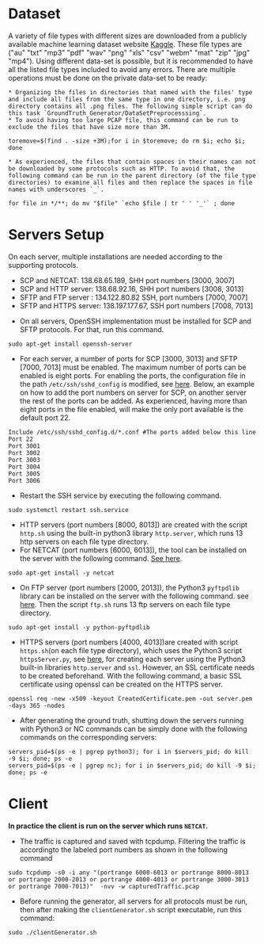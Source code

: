 # Dataset
A variety of file types with different sizes are downloaded from a publicly available machine learning dataset website [Kaggle](https://www.kaggle.com/datasets). These file types are ("au" "txt" "mp3" "pdf" "wav" "png" "xls" "csv" "webm" "mat" "zip" "jpg" "mp4"). Using different data-set is possible, but it is recommended to have all the listed file types included to avoid any errors. There are multiple operations must be done on the private data-set to be ready:

    * Organizing the files in directories that named with the files' type and include all files from the same type in one directory, i.e. png directory contains all .png files. The following simple script can do this task `GroundTruth_Generator/DataSetPreprocesssing`.
    * To avoid having too large PCAP file, this command can be run to exclude the files that have size more than 3M.
```
toremove=$(find . -size +3M);for i in $toremove; do rm $i; echo $i; done
```
    * As experienced, the files that contain spaces in their names can not be downloaded by some protocols such as HTTP. To avoid that, the following command can be run in the parent directory (of the file type directories) to examine all files and then replace the spaces in file names with underscores `_`.
```
for file in */**; do mv "$file" `echo $file | tr ' ' '_'` ; done
```
# Servers Setup
On each server, multiple installations are needed according to the supporting protocols.

- SCP and NETCAT: 138.68.65.189, SHH port numbers [3000, 3007]
- SCP and HTTP server: 138.68.92.16, SHH port numbers [3008, 3013]
- SFTP and FTP server : 134.122.80.82 SSH, port numbers [7000, 7007]
- SFTP and HTTPS server: 138.197.177.67, SSH port numbers [7008, 7013]

+ On all servers, OpenSSH implementation must be installed for SCP and SFTP protocols. For that, run this command.
```
sudo apt-get install openssh-server
```
+ For each server, a number of ports for SCP [3000, 3013] and SFTP [7000, 7013] must be enabled. The maximum number of ports can be enabled is eight ports. For enabling the ports, the configuration file in the path `/etc/ssh/sshd_config` is modified, see [here](https://askubuntu.com/questions/826765/opening-two-ports-at-once-in-ssh). Below, an example on how to add the port numbers on server for SCP, on another server the rest of the ports can be added. As experienced, having more than eight ports in the file enabled, will make the only port available is the default port 22.
```
Include /etc/ssh/sshd_config.d/*.conf #The ports added below this line
Port 22
Port 3001
Port 3002
Port 3003
Port 3004
Port 3005
Port 3006
```
+ Restart the SSH service by executing the following command.
```
sudo systemctl restart ssh.service
```
+ HTTP servers (port numbers [8000, 8013]) are created with the script `http.sh` using the built-in python3 library `http.server`, which runs 13 http servers on each file type directory.
+ For NETCAT (port numbers [6000, 6013]), the tool can be installed on the server with the following command. [See here](https://zoomadmin.com/HowToInstall/UbuntuPackage/netcat).
```
sudo apt-get install -y netcat
```
+ On FTP server (port numbers [2000, 2013]), the Python3 `pyftpdlib` library can be installed on the server with the following command. see [here](https://zoomadmin.com/HowToInstall/UbuntuPackage/python-pyftpdlib). Then the script `ftp.sh` runs 13 ftp servers on each file type directory.
```
sudo apt-get install -y python-pyftpdlib
```
+ HTTPS servers (port numbers [4000, 4013])are created with script `https.sh`(on each file type directory), which uses the Python3 script `httpsServer.py`, see [here](https://gist.github.com/stephenbradshaw/a2b72b5b58c93ca74b54f7747f18a481), for creating each server using the Python3 built-in libraries `http.server` and `ssl`. However, an SSL certificate needs to be created beforehand. With the following command, a basic SSL certificate using openssl can be created on the HTTPS server.
```
openssl req -new -x509 -keyout CreatedCertificate.pem -out server.pem -days 365 -nodes
```
+ After generating the ground truth, shutting down the servers running with Python3 or NC commands can be simply done with the following commands on the corresponding servers:
```
servers_pid=$(ps -e | pgrep python3); for i in $servers_pid; do kill -9 $i; done; ps -e
servers_pid=$(ps -e | pgrep nc); for i in $servers_pid; do kill -9 $i; done; ps -e
```

# Client
**In practice the client is run on the server which runs `NETCAT`.**
+ The traffic is captured and saved with tcpdump. Filtering the traffic is accordingto the labeled port numbers as shown in the following command
```
sudo tcpdump -s0 -i any "(portrange 6000-6013 or portrange 8000-8013 or portrange 2000-2013 or portrange 4000-4013 or portrange 3000-3013 or portrange 7000-7013)"  -nvv -w capturedTraffic.pcap
```
+ Before running the generator, all servers for all protocols must be run, then after making the `clientGenerator.sh` script executable, run this command:
```
sudo ./clientGenerator.sh
```